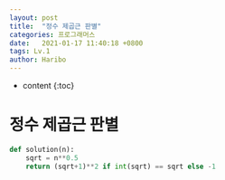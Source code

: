 ```yaml
---
layout: post
title:  "정수 제곱근 판별"
categories: 프로그래머스
date:   2021-01-17 11:40:18 +0800
tags: Lv.1
author: Haribo
---
```


* content
{:toc}
# 정수 제곱근 판별

```python
def solution(n):
    sqrt = n**0.5
    return (sqrt+1)**2 if int(sqrt) == sqrt else -1
```

